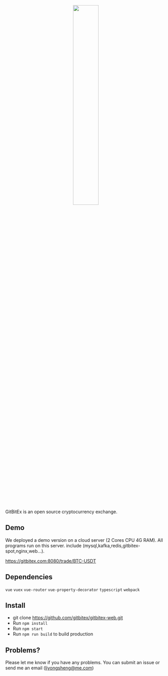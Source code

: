 <p align="center"><img width="40%" src="https://getbitex.oss-cn-beijing.aliyuncs.com/projects/image/logo.svg" /></p>

GitBitEx is an open source cryptocurrency exchange.

## Demo
We deployed a demo version on a cloud server (2 Cores CPU 4G RAM). All programs run on this server. include (mysql,kafka,redis,gitbitex-spot,nginx,web...).

https://gitbitex.com:8080/trade/BTC-USDT

## Dependencies
`vue`
`vuex`
`vue-router`
`vue-property-decorator`
`typescript`
`webpack`

## Install
* git clone https://github.com/gitbitex/gitbitex-web.git
* Run `npm install`
* Run `npm start`
* Run `npm run build` to build production

## Problems?
Please let me know if you have any problems. You can submit an issue or send me an email 
(liyongsheng@me.com)
